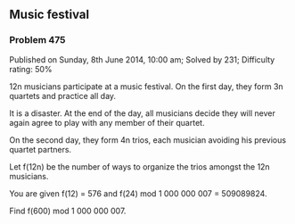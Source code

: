 Music festival
--------------

### Problem 475

Published on Sunday, 8th June 2014, 10:00 am; Solved by 231; Difficulty
rating: 50%

12n musicians participate at a music festival. On the first day, they
form 3n quartets and practice all day.

It is a disaster. At the end of the day, all musicians decide they will
never again agree to play with any member of their quartet.

On the second day, they form 4n trios, each musician avoiding his
previous quartet partners.

Let f(12n) be the number of ways to organize the trios amongst the 12n
musicians.

You are given f(12) = 576 and f(24) mod 1 000 000 007 = 509089824.

Find f(600) mod 1 000 000 007.
